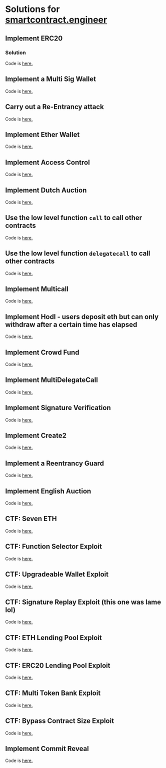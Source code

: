 # Solutions for [smartcontract.engineer](https://www.smartcontract.engineer/)

## Implement ERC20

### Solution

Code is [here.](https://github.com/adijo/smart-contract-engineer-challenges/blob/master/contracts/ERC20.sol)

## Implement a Multi Sig Wallet

Code is [here.](https://github.com/adijo/smart-contract-engineer-challenges/blob/master/contracts/MultiSigWallet.sol)

## Carry out a Re-Entrancy attack

Code is [here.](https://github.com/adijo/smart-contract-engineer-challenges/blob/master/contracts/Reentrancy.sol)

## Implement Ether Wallet

Code is [here.](https://github.com/adijo/smart-contract-engineer-challenges/blob/master/contracts/EtherWallet.sol)

## Implement Access Control

Code is [here.](https://github.com/adijo/smart-contract-engineer-challenges/blob/master/contracts/AccessControl.sol)

## Implement Dutch Auction

Code is [here.](https://github.com/adijo/smart-contract-engineer-challenges/blob/master/contracts/DutchAuction.sol)

## Use the low level function `call` to call other contracts

Code is [here.](https://github.com/adijo/smart-contract-engineer-challenges/blob/master/contracts/Call.sol)

## Use the low level function `delegatecall` to call other contracts

Code is [here.](https://github.com/adijo/smart-contract-engineer-challenges/blob/master/contracts/DelegateCall.sol)

## Implement Multicall

Code is [here.](https://github.com/adijo/smart-contract-engineer-challenges/blob/master/contracts/MultiCall.sol)

## Implement Hodl - users deposit eth but can only withdraw after a certain time has elapsed

Code is [here.](https://github.com/adijo/smart-contract-engineer-challenges/blob/master/contracts/Hodl.sol)

## Implement Crowd Fund

Code is [here.](https://github.com/adijo/smart-contract-engineer-challenges/blob/master/contracts/CrowdFund.sol)

## Implement MultiDelegateCall

Code is [here.](https://github.com/adijo/smart-contract-engineer-challenges/blob/master/contracts/MultiDelegateCall.sol)

## Implement Signature Verification

Code is [here.](https://github.com/adijo/smart-contract-engineer-challenges/blob/master/contracts/VerifySig.sol)

## Implement Create2

Code is [here.](https://github.com/adijo/smart-contract-engineer-challenges/blob/master/contracts/Create2Factory.sol)

## Implement a Reentrancy Guard

Code is [here.](https://github.com/adijo/smart-contract-engineer-challenges/blob/master/contracts/ReentrancyGuard.sol)

## Implement English Auction

Code is [here.](https://github.com/adijo/smart-contract-engineer-challenges/blob/master/contracts/EnglishAuction.sol)

## CTF: Seven ETH

Code is [here.](https://github.com/adijo/smart-contract-engineer-challenges/blob/master/contracts/SevenEthExploit.sol)

## CTF: Function Selector Exploit

Code is [here.](https://github.com/adijo/smart-contract-engineer-challenges/blob/master/contracts/FunctionSelectorExploit.sol)

## CTF: Upgradeable Wallet Exploit

Code is [here.](https://github.com/adijo/smart-contract-engineer-challenges/blob/master/contracts/UpgradableWalletExploit.sol)

## CTF: Signature Replay Exploit (this one was lame lol)

Code is [here.](https://github.com/adijo/smart-contract-engineer-challenges/blob/master/contracts/SignatureReplayExploit.sol)

## CTF: ETH Lending Pool Exploit

Code is [here.](https://github.com/adijo/smart-contract-engineer-challenges/blob/master/contracts/EthLendingPoolExploit.sol)

## CTF: ERC20 Lending Pool Exploit

Code is [here.](https://github.com/adijo/smart-contract-engineer-challenges/blob/master/contracts/LendingPoolExploit.sol)

## CTF: Multi Token Bank Exploit

Code is [here.](https://github.com/adijo/smart-contract-engineer-challenges/blob/master/contracts/MultiTokenBankExploit.sol)

## CTF: Bypass Contract Size Exploit

Code is [here.](https://github.com/adijo/smart-contract-engineer-challenges/blob/master/contracts/NoContractExploit.sol)

## Implement Commit Reveal

Code is [here.](https://github.com/adijo/smart-contract-engineer-challenges/blob/master/contracts/CommitReveal.sol)
